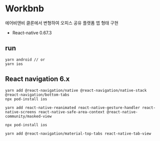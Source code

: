 # Workbnb

에어비앤비 클론에서 변형하여 오피스 공유 플랫폼 앱 형태 구현

- React-native 0.67.3

## run

```
yarn android // or
yarn ios
```

## React navigation 6.x

```
yarn add @react-navigation/native @react-navigation/native-stack @react-navigation/bottom-tabs
npx pod-install ios
```

```
yarn add react-native-reanimated react-native-gesture-handler react-native-screens react-native-safe-area-context @react-native-community/masked-view
```

```
npx pod-install ios
```

```
yarn add @react-navigation/material-top-tabs react-native-tab-view
```
